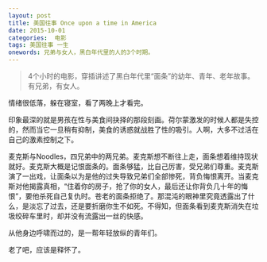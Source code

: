 ```yaml
---
layout: post
title: 美国往事 Once upon a time in America
date: 2015-10-01
categories:  电影
tags: 美国往事 一生
onewords: 兄弟与女人，黑白年代里的人的3个时期。
---
```

> 4个小时的电影，穿插讲述了黑白年代里“面条”的幼年、青年、老年故事。有兄弟，有女人。

情绪很低落，躲在寝室，看了两晚上才看完。

印象最深的就是男孩在性与美食间抉择的那段刻画。荷尔蒙激发的时候人都是失控的，然而当它一旦稍有抑制，美食的诱惑就战胜了性的吸引。人啊，大多不过活在自己的激素控制之下。

麦克斯与Noodles，四兄弟中的两兄弟。麦克斯想不断往上走，面条想着维持现状就好。麦克斯大概是记恨面条的。面条够猛，比自己厉害，受兄弟们尊重。麦克斯演了一出戏，让面条以为是他的过失导致兄弟们全部惨死，背负悔恨离开。当麦克斯对他揭露真相，“住着你的房子，抢了你的女人，最后还让你背负几十年的悔恨”，要他杀死自己复仇时。苍老的面条拒绝了。那混沌的眼神里究竟透露出了什么，是淡忘了过去，还是要折磨你生不如死。不得知，但面条看到麦克斯消失在垃圾绞碎车里时，却并没有流露出一丝的快感。

从他身边呼啸而过的，是一帮年轻放纵的青年们。

老了吧，应该是释怀了。

